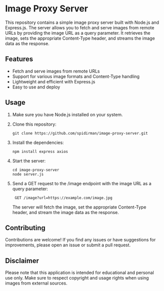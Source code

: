 # Image Proxy Server

This repository contains a simple image proxy server built with Node.js and Express.js. The server allows you to fetch and serve images from remote URLs by providing the image URL as a query parameter. It retrieves the image, sets the appropriate Content-Type header, and streams the image data as the response.

## Features

- Fetch and serve images from remote URLs
- Support for various image formats and Content-Type handling
- Lightweight and efficient with Express.js
- Easy to use and deploy

## Usage

1. Make sure you have Node.js installed on your system.
2. Clone this repository:

   ```
   git clone https://github.com/spidirman/image-proxy-server.git
   
   ```
3. Install the dependencies:
   ```
   npm install express axios
   ```
4. Start the server:
   
   ```
   cd image-proxy-server
   node server.js
   
   ```
5. Send a GET request to the /image endpoint with the image URL as a query parameter:

   ```
    GET /image?url=https://example.com/image.jpg

   ```

   The server will fetch the image, set the appropriate Content-Type header, and stream the image data as the response.


## Contributing
Contributions are welcome! If you find any issues or have suggestions for improvements, please open an issue or submit a pull request.


## Disclaimer
Please note that this application is intended for educational and personal use only. Make sure to respect copyright and usage rights when using images from external sources.

